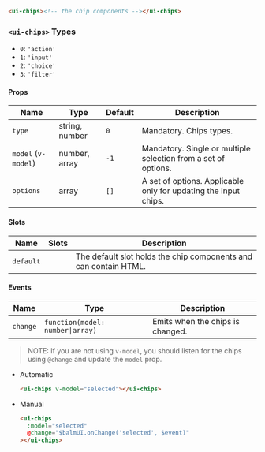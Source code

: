 ```html
<ui-chips><!-- the chip components --></ui-chips>
```

### `<ui-chips>` Types

- `0`: `'action'`
- `1`: `'input'`
- `2`: `'choice'`
- `3`: `'filter'`

#### Props

| Name                | Type           | Default | Description                                                     |
| ------------------- | -------------- | ------- | --------------------------------------------------------------- |
| `type`              | string, number | `0`     | Mandatory. Chips types.                                         |
| `model` (`v-model`) | number, array  | `-1`    | Mandatory. Single or multiple selection from a set of options.  |
| `options`           | array          | `[]`    | A set of options. Applicable only for updating the input chips. |

#### Slots

| Name      | Slots | Description                                                      |
| --------- | ----- | ---------------------------------------------------------------- |
| `default` |       | The default slot holds the chip components and can contain HTML. |

#### Events

| Name     | Type                             | Description                      |
| -------- | -------------------------------- | -------------------------------- |
| `change` | `function(model: number\|array)` | Emits when the chips is changed. |

> NOTE: If you are not using `v-model`, you should listen for the chips using `@change` and update the `model` prop.

- Automatic
  ```html
  <ui-chips v-model="selected"></ui-chips>
  ```
- Manual
  ```html
  <ui-chips
    :model="selected"
    @change="$balmUI.onChange('selected', $event)"
  ></ui-chips>
  ```

